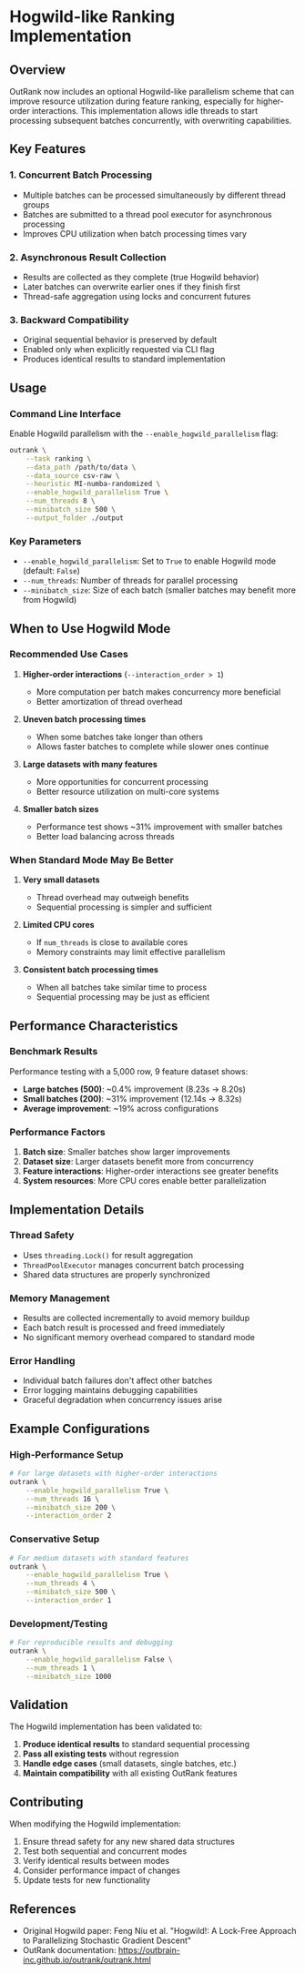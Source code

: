 # Hogwild-like Ranking Implementation

## Overview

OutRank now includes an optional Hogwild-like parallelism scheme that can improve resource utilization during feature ranking, especially for higher-order interactions. This implementation allows idle threads to start processing subsequent batches concurrently, with overwriting capabilities.

## Key Features

### 1. Concurrent Batch Processing
- Multiple batches can be processed simultaneously by different thread groups
- Batches are submitted to a thread pool executor for asynchronous processing
- Improves CPU utilization when batch processing times vary

### 2. Asynchronous Result Collection
- Results are collected as they complete (true Hogwild behavior)
- Later batches can overwrite earlier ones if they finish first
- Thread-safe aggregation using locks and concurrent futures

### 3. Backward Compatibility
- Original sequential behavior is preserved by default
- Enabled only when explicitly requested via CLI flag
- Produces identical results to standard implementation

## Usage

### Command Line Interface

Enable Hogwild parallelism with the `--enable_hogwild_parallelism` flag:

```bash
outrank \
    --task ranking \
    --data_path /path/to/data \
    --data_source csv-raw \
    --heuristic MI-numba-randomized \
    --enable_hogwild_parallelism True \
    --num_threads 8 \
    --minibatch_size 500 \
    --output_folder ./output
```

### Key Parameters

- `--enable_hogwild_parallelism`: Set to `True` to enable Hogwild mode (default: `False`)
- `--num_threads`: Number of threads for parallel processing
- `--minibatch_size`: Size of each batch (smaller batches may benefit more from Hogwild)

## When to Use Hogwild Mode

### Recommended Use Cases

1. **Higher-order interactions** (`--interaction_order > 1`)
   - More computation per batch makes concurrency more beneficial
   - Better amortization of thread overhead

2. **Uneven batch processing times**
   - When some batches take longer than others
   - Allows faster batches to complete while slower ones continue

3. **Large datasets with many features**
   - More opportunities for concurrent processing
   - Better resource utilization on multi-core systems

4. **Smaller batch sizes**
   - Performance test shows ~31% improvement with smaller batches
   - Better load balancing across threads

### When Standard Mode May Be Better

1. **Very small datasets**
   - Thread overhead may outweigh benefits
   - Sequential processing is simpler and sufficient

2. **Limited CPU cores**
   - If `num_threads` is close to available cores
   - Memory constraints may limit effective parallelism

3. **Consistent batch processing times**
   - When all batches take similar time to process
   - Sequential processing may be just as efficient

## Performance Characteristics

### Benchmark Results

Performance testing with a 5,000 row, 9 feature dataset shows:

- **Large batches (500)**: ~0.4% improvement (8.23s → 8.20s)
- **Small batches (200)**: ~31% improvement (12.14s → 8.32s)
- **Average improvement**: ~19% across configurations

### Performance Factors

1. **Batch size**: Smaller batches show larger improvements
2. **Dataset size**: Larger datasets benefit more from concurrency
3. **Feature interactions**: Higher-order interactions see greater benefits
4. **System resources**: More CPU cores enable better parallelization

## Implementation Details

### Thread Safety

- Uses `threading.Lock()` for result aggregation
- `ThreadPoolExecutor` manages concurrent batch processing
- Shared data structures are properly synchronized

### Memory Management

- Results are collected incrementally to avoid memory buildup
- Each batch result is processed and freed immediately
- No significant memory overhead compared to standard mode

### Error Handling

- Individual batch failures don't affect other batches
- Error logging maintains debugging capabilities
- Graceful degradation when concurrency issues arise

## Example Configurations

### High-Performance Setup
```bash
# For large datasets with higher-order interactions
outrank \
    --enable_hogwild_parallelism True \
    --num_threads 16 \
    --minibatch_size 200 \
    --interaction_order 2
```

### Conservative Setup
```bash
# For medium datasets with standard features
outrank \
    --enable_hogwild_parallelism True \
    --num_threads 4 \
    --minibatch_size 500 \
    --interaction_order 1
```

### Development/Testing
```bash
# For reproducible results and debugging
outrank \
    --enable_hogwild_parallelism False \
    --num_threads 1 \
    --minibatch_size 1000
```

## Validation

The Hogwild implementation has been validated to:

1. **Produce identical results** to standard sequential processing
2. **Pass all existing tests** without regression
3. **Handle edge cases** (small datasets, single batches, etc.)
4. **Maintain compatibility** with all existing OutRank features

## Contributing

When modifying the Hogwild implementation:

1. Ensure thread safety for any new shared data structures
2. Test both sequential and concurrent modes
3. Verify identical results between modes
4. Consider performance impact of changes
5. Update tests for new functionality

## References

- Original Hogwild paper: Feng Niu et al. "Hogwild!: A Lock-Free Approach to Parallelizing Stochastic Gradient Descent"
- OutRank documentation: https://outbrain-inc.github.io/outrank/outrank.html
